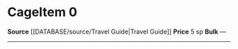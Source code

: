 ﻿---
id: '1698'
item_category: Animals and Gear
item_subcategory: Animal Caretaking Gear
level: '0'
name: Cage
price: 5 sp
rarity: Common
source: '[[DATABASE/source/Travel Guide|Travel Guide]]'
subcategory: animalgear
type: Item

---
# Cage<span class="item-type">Item 0</span>

**Source** [[DATABASE/source/Travel Guide|Travel Guide]]
**Price** 5 sp
**Bulk** —

---